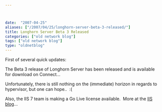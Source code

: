 ```yaml
---



date:  "2007-04-25"
aliases: ["/2007/04/25/longhorn-server-beta-3-released/"]
title: Longhorn Server Beta 3 Released
categories: ["old network blog"]
tags: ["old network blog"]
type: "oldnetblog"
---
```

First of several quick updates:


The Beta 3 release of Longhorn Server has been released and is available for download on Connect...


Unfortunately, there is still nothing on the (immediate) horizon in regards to hypervisor, but one can hope..  :(


Also, the IIS 7 team is making a Go Live license available.  More at the <a href="http://www.iis.net/articles/view.aspx/Explore-IIS7/Whats-New-in-Longhorn-Server-Beta-3?tabid=1">IIS blog</a>...


